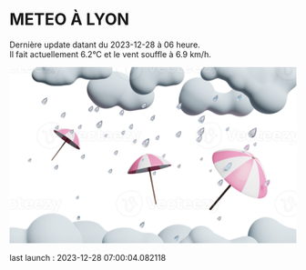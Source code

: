 # METEO À LYON

Dernière update datant du 2023-12-28 à 06 heure.  
Il fait actuellement 6.2°C et le vent souffle à 6.9 km/h.      

![](./.github/rain.png)

last launch : 2023-12-28 07:00:04.082118
